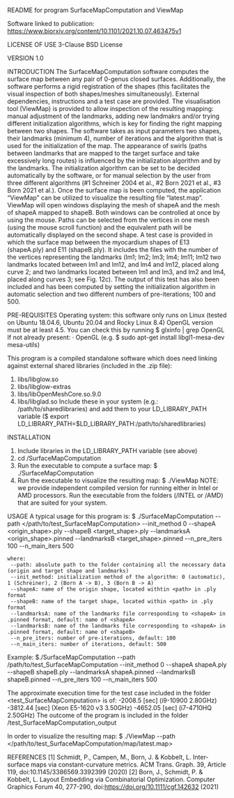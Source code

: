 README for program SurfaceMapComputation and ViewMap

Software linked to publication: https://www.biorxiv.org/content/10.1101/2021.10.07.463475v1

LICENSE OF USE
3-Clause BSD License

VERSION 1.0

INTRODUCTION
The SurfaceMapComputation software computes the surface map between any pair of 0-genus closed surfaces. Additionally, the software performs a rigid registration of the shapes (this facilitates the visual inspection of both shapes/meshes simultaneously). External dependencies, instructions and a test case are provided.
The visualisation tool (ViewMap) is provided to allow inspection of the resulting mapping: manual adjustment of the landmarks, adding new landmakrs and/or trying different initialization algorithms, which is key for finding the right mapping between two shapes. 
The software takes as input parameters two shapes, their landmarks (minimum 4), number of iterations and the algorithm that is used for the initialization of the map. The appearance of swirls (paths between landmarks that are mapped to the target surface and take excessively long routes) is influenced by the initialization algorithm and by the landmarks. The initialization algorithm can be set to be decided automatically by the software, or for manual selection by the user from three different algorithms (#1 Schreiner 2004 et al., #2 Born 2021 et al., #3 Born 2021 et al.). 
Once the surface map is been computed, the application “ViewMap” can be utilized to visualize the resulting file “latest.map”. ViewMap will open windows displaying the mesh of shapeA and the mesh of shapeA mapped to shapeB. Both windows can be controlled at once by using the mouse. Paths can be selected from the vertices in one mesh (using the mouse scroll function) and the equivalent path will be automatically displayed on the second shape.
A test case is provided in which the surface map between the myocardium shapes of E13 (shapeA.ply) and E11 (shapeB.ply). It includes the files with the number of the vertices representing the landmarks (lm1; lm2; lm3; lm4; lm11; lm12 two landmarks located between lm1 and lm12, and lm4 and lm12, placed along curve 2; and two landmarks located between lm1 and lm3, and lm2 and lm4, placed along curves 3; see Fig. 12c). The output of this test has also been included and has been computed by setting the initialization algorithm in automatic selection and two different numbers of pre-iterations; 100 and 500.

PRE-REQUISITES
Operating system: this software only runs on Linux (tested on Ubuntu 18.04.6, Ubuntu 20.04 and Rocky Linux 8.4)
OpenGL version must be at least 4.5. You can check this by running $ glxinfo | grep OpenGL
If not already present:
    · OpenGL (e.g. $ sudo apt-get install libgl1-mesa-dev mesa-utils)

This program is a compiled standalone software which does need linking against external shared libraries (included in the .zip file):
1. libs/libglow.so
2. libs/libglow-extras
3. libs/libOpenMeshCore.so.9.0
4. libs/libglad.so
Include these in your system (e.g.: /path/to/sharedlibraries) and add them to your LD_LIBRARY_PATH variable ($ export LD_LIBRARY_PATH=$LD_LIBRARY_PATH:/path/to/sharedlibraries)

INSTALLATION
1. Include libraries in the LD_LIBRARY_PATH variable (see above)
2. cd /SurfaceMapComputation
3. Run the executable to compute a surface map: $ ./SurfaceMapComputation
4. Run the executable to visualize the resulting map: $ ./ViewMap
NOTE: we provide independent compiled version for running either in Intel or AMD processors. Run the executable from the folders (/INTEL or /AMD) that are suited for your system.

USAGE
A typical usage for this program is:
$ ./SurfaceMapComputation --path </path/to/test_SurfaceMapComputation> --init_method 0 --shapeA <origin_shape>.ply --shapeB <target_shape>.ply --landmarksA <origin_shape>.pinned --landmarksB <target_shape>.pinned --n_pre_iters 100 --n_main_iters 500

    where:
     --path: absolute path to the folder containing all the necessary data (origin and target shape and landmarks)
     --init_method: initialization method of the algorithm: 0 (automatic), 1 (Schreiner), 2 (Born A -> B), 3 (Born B -> A)
     --shapeA: name of the origin shape, located withtin <path> in .ply format
     --shapeB: name of the target shape, located within <path> in .ply format
     --landmarksA: name of the landmarks file corresponding to <shapeA> in .pinned format, default: name of <shapeA>
     --landmarksB: name of the landmarks file corresponding to <shapeA> in .pinned format, default: name of <shapeB>
     --n_pre_iters: number of pre-iterations, default: 100
     --n_main_iters: number of iterations, default: 500

Example:
$./SurfaceMapComputation --path /path/to/test_SurfaceMapComputation --init_method 0 --shapeA shapeA.ply --shapeB shapeB.ply --landmarksA shapeA.pinned --landmarksB shapeB.pinned --n_pre_iters 100 --n_main_iters 500

The approximate execution time for the test case included in the folder <test_SurfaceMapComputation> is of:
    -2008.5  [sec] (i9-10900 2.80GHz)
    -3812.44 [sec] (Xeon E5-1620 v3 3.50GHz)
    -4652.05 [sec] (i7-4710HQ 2.50GHz)
The outcome of the program is included in the folder /test_SurfaceMapComputation_output

In order to visualize the resulting map:
$ ./ViewMap --path </path/to/test_SurfaceMapComputation/map/latest.map>

REFERENCES
[1] Schmidt, P., Campen, M., Born, J. & Kobbelt, L. Inter-surface maps via constant-curvature metrics. ACM Trans. Graph. 39, Article 119, doi:10.1145/3386569.3392399 (2020)
[2] Born, J., Schmidt, P. & Kobbelt, L. Layout Embedding via Combinatorial Optimization. Computer Graphics Forum 40, 277-290, doi:https://doi.org/10.1111/cgf.142632 (2021)